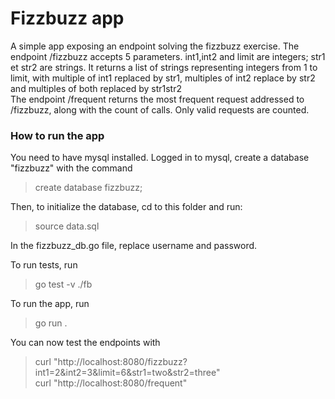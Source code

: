 
# Fizzbuzz app

A simple app exposing an endpoint solving the fizzbuzz exercise.  The endpoint /fizzbuzz accepts 5 parameters. int1,int2 and limit are integers; str1 et str2 are strings. It returns a list of strings  representing integers from 1 to limit, with multiple of int1 replaced by str1, multiples of int2 replace by str2 and multiples of both replaced by str1str2  
The endpoint /frequent returns the most frequent request addressed to /fizzbuzz, along with the count of calls. Only valid requests are counted.


### How to run the app

You need to have mysql installed. Logged in to mysql, create a database "fizzbuzz" with the command

>create database fizzbuzz;

Then, to initialize the database, cd to this folder and run:

>source data.sql

In the fizzbuzz_db.go file, replace username and password.

To run tests, run

> go test -v ./fb

To run the app, run

>go run .

You can now test the endpoints with

>curl "http://localhost:8080/fizzbuzz?int1=2&int2=3&limit=6&str1=two&str2=three"  
>curl "http://localhost:8080/frequent"

